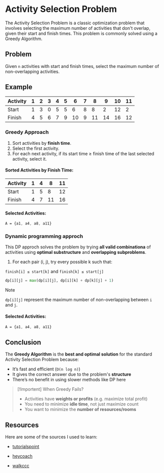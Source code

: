 # Activity Selection Problem
The Activity Selection Problem is a classic optimization problem that involves selecting the maximum number of activities that don't overlap, given their start and finish times. This problem is commonly solved using a Greedy Algorithm.

## Problem
Given `n` activities with start and finish times, select the maximum number of non-overlapping activities.

## Example

| Activity | 1 | 2 | 3 | 4 | 5 | 6 | 7 | 8 | 9 | 10 | 11 |
|----------|---|---|---|---|---|---|---|---|---|----|----|
| Start    | 1 | 3 | 0 | 5 | 5 | 6 | 8 | 8 | 2 | 12 | 2  |
| Finish   | 4 | 5 | 6 | 7 | 9 | 10| 9 | 11| 14| 16 | 12 |

### Greedy Approach


1. Sort activities by **finish time**.
2. Select the first activity.
3. For each next activity, if its start time ≥ finish time of the last selected activity, select it.

#### Sorted Activities by Finish Time:

| Activity | 1 | 4 | 8 | 11 |
|----------|---|---|---|----|
| Start    | 1 | 5 | 8 | 12 |
| Finish   | 4 | 7 | 11| 16 |

#### Selected Activities:

```css
A = {a1, a4, a8, a11}
```

### Dynamic programming approch

This DP approch solves the problem by trying **all valid combinationa** of activities using **optimal substructure** and **overlapping subproblems**.

1. For each pair (i, j), try every possible k such that:

`finish[i] ≤ start[k]` and `finish[k] ≤ start[j]`

```python
dp[i][j] = max(dp[i][j], dp[i][k] + dp[k][j] + 1)
```

>[!Note]
> `dp[i][j]` represent the maximum number of non-overlapping between `i` and `j`.

#### Selected Activities:

```css
A = {a1, a4, a8, a11}
```
## Conclusion

The **Greedy Algorithm** is the **best and optimal solution** for the standard Activity Selection Problem because:

- It’s fast and efficient (`O(n log n)`)
- It gives the correct answer due to the problem's **structure**
- There’s no benefit in using slower methods like DP here

>[!Importent]
>When Greedy Fails?
> - Activities have **weights or profits** (e.g. maximize total profit)
> - You need to minimize **idle time**, not just maximize count
> - You want to minimize the **number of resources/rooms**

## Resources

Here are some of the sources I used to learn:

- [tutorialspoint](https://www.tutorialspoint.com/activity-selection-problem) 

- [heycoach](https://heycoach.in/blog/activity-selection-with-dynamic-programming/)  

- [walkccc](https://walkccc.me/CLRS/Chap16/16.1/)  

